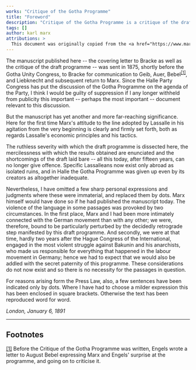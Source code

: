 ```yaml
---
works: "Critique of the Gotha Programme"
title: "Foreword"
description: "Critique of the Gotha Programme is a critique of the draft programme of the United Workers' Party of Germany. In this document Marx address the dictatorship of the proletariat, the period of transition from capitalism to communism, the two phases of communist society, the production and distribution of the social goods, proletarian internationalism, and the party of the working class"
tags: []
author: karl marx
attributions: >
  This document was originally copied from the <a href="https://www.marxists.org/archive/marx/works/1875/gotha/">Marxist Internet Archive</a>.
---
```


The manuscript published here -- the covering letter to Bracke as well as the critique of the draft programme -- was sent in 1875, shortly before the Gotha Unity Congress, to Bracke for communication to Geib, Auer, Bebel<sup><a href="#note1" name="ref1">[1]</a></sup>, and Liebknecht and subsequent return to Marx. Since the Halle Party Congress has put the discussion of the Gotha Programme on the agenda of the Party, I think I would be guilty of suppression if I any longer withheld from publicity this important -- perhaps the most important -- document relevant to this discussion.

But the manuscript has yet another and more far-reaching significance. Here for the first time Marx's attitude to the line adopted by Lassalle in his agitation from the very beginning is clearly and firmly set forth, both as regards Lassalle's economic principles and his tactics.

The ruthless severity with which the draft programme is dissected here, the mercilessness with which the results obtained are enunciated and the shortcomings of the draft laid bare -- all this today, after fifteen years, can no longer give offence. Specific Lassalleans now exist only abroad as isolated ruins, and in Halle the Gotha Programme was given up even by its creators as altogether inadequate.

Nevertheless, I have omitted a few sharp personal expressions and judgments where these were immaterial, and replaced them by dots. Marx himself would have done so if he had published the manuscript today. The violence of the language in some passages was provoked by two circumstances. In the first place, Marx and I had been more intimately connected with the German movement than with any other; we were, therefore, bound to be particularly perturbed by the decidedly retrograde step manifested by this draft programme. And secondly, we were at that time, hardly two years after the Hague Congress of the International, engaged in the most violent struggle against Bakunin and his anarchists, who made us responsible for everything that happened in the labour movement in Germany; hence we had to expect that we would also be addled with the secret paternity of this programme. These considerations do not now exist and so there is no necessity for the passages in question.

For reasons arising form the Press Law, also, a few sentences have been indicated only by dots. Where I have had to choose a milder expression this has been enclosed in square brackets. Otherwise the text has been reproduced word for word.

<span class="signature">*London, January 6, 1891*</span>

<hr>

## Footnotes

<div class="footnotes">

<a href="#ref1" name="note1">[1]</a> Before the Critique of the Gotha Programme was written, Engels wrote a letter to August Bebel expressing Marx and Engels' surprise at the programme, and going on to criticise it.

</div>